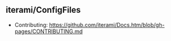 iterami/ConfigFiles
-------------------

* Contributing: https://github.com/iterami/Docs.htm/blob/gh-pages/CONTRIBUTING.md
